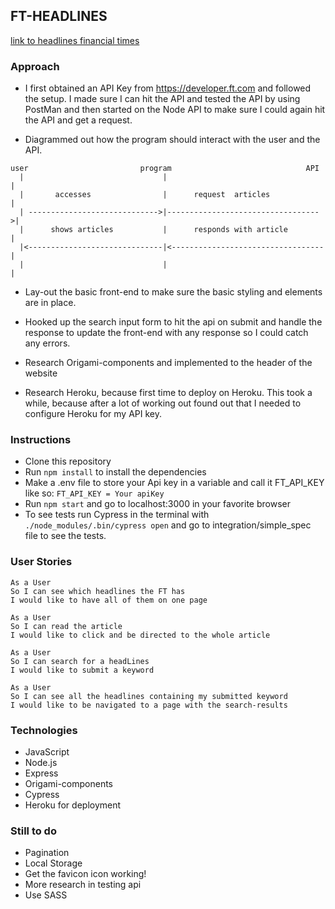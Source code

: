 ## FT-HEADLINES

[link to headlines financial times](https://headlines-financial-times.herokuapp.com/)

### Approach

* I first obtained an API Key from https://developer.ft.com and followed the setup.
I made sure I can hit the API and tested the API by using PostMan and then started on the Node API to make sure I could again hit the API and get a request.

* Diagrammed out how the program should interact with the user and the API.
```
user                         program                              API
  |                               |                                   |
  |       accesses                |      request  articles            |
  | ----------------------------->|---------------------------------->|
  |      shows articles           |      responds with article        |
  |<------------------------------|<----------------------------------|
  |                               |                                   |
```

* Lay-out the basic front-end to make sure the basic styling and elements are in place.

* Hooked up the search input form to hit the api on submit and handle the response to update the front-end with any response so I could catch any errors.

* Research Origami-components and implemented to the header of the website

* Research Heroku, because first time to deploy on Heroku. This took a while, because after a lot of working out found out that I needed to configure Heroku for my API key.


### Instructions

* Clone this repository
* Run ```npm install``` to install the dependencies
* Make a .env file to store your Api key in a variable and call it FT_API_KEY like so: ```FT_API_KEY = Your apiKey```
* Run ```npm start``` and go to localhost:3000 in your favorite browser
* To see tests run Cypress in the terminal with ```./node_modules/.bin/cypress open```
and go to integration/simple_spec file to see the tests.

### User Stories

```
As a User
So I can see which headlines the FT has
I would like to have all of them on one page
```

```
As a User
So I can read the article
I would like to click and be directed to the whole article
```

```
As a User
So I can search for a headLines
I would like to submit a keyword
```

```
As a User
So I can see all the headlines containing my submitted keyword
I would like to be navigated to a page with the search-results
```

### Technologies

* JavaScript
* Node.js
* Express
* Origami-components
* Cypress
* Heroku for deployment

### Still to do

* Pagination
* Local Storage
* Get the favicon icon working!
* More research in testing api
* Use SASS
